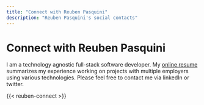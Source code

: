 ```yaml
---
title: "Connect with Reuben Pasquini"
description: "Reuben Pasquini's social contacts"
---
```


# Connect with Reuben Pasquini

I am a technology agnostic full-stack software developer.  My [online resume](/resume/index.html) summarizes my experience working on projects with multiple employers using various technologies.  Please feel free to contact me via linkedIn or twitter.

{{< reuben-connect >}}
